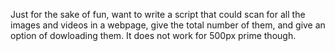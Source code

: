  Just for the sake of fun, want to write a script that could scan for all the images and videos in a webpage, give the total number of them, and give an option of dowloading them.
It does not work for 500px prime though.
